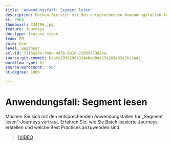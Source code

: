 ```yaml
---
title: 'Anwendungsfall: Segment lesen'
description: Machen Sie sich mit den entsprechenden Anwendungsfällen für „Segment lesen“-Journeys vertraut. Erfahren Sie, wie Sie Batch-basierte Journeys erstellen und welche Best Practices anzuwenden sind.
kt: 7964
thumbnail: 334206.jpg
feature: Journeys
doc-type: feature video
team: PM
role: User
level: Beginner
exl-id: 7116a20e-f46a-4676-8b16-21699723828a
source-git-commit: b2afc28f82967324ebed0ee17e291e83c85c3a4c
workflow-type: ht
source-wordcount: '50'
ht-degree: 100%

---
```


# Anwendungsfall: Segment lesen

Machen Sie sich mit den entsprechenden Anwendungsfällen für „Segment lesen“-Journeys vertraut. Erfahren Sie, wie Sie Batch-basierte Journeys erstellen und welche Best Practices anzuwenden sind.

>[!VIDEO](https://video.tv.adobe.com/v/334206?quality=12&learn=on)
